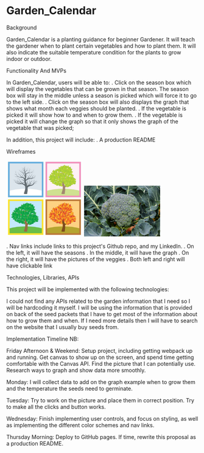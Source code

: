 
# Garden_Calendar

Background

Garden_Calendar is a planting guidance for beginner Gardener. 
It will teach the gardener when to plant certain vegetables and how to plant 
them. It will also indicate the suitable temperature condition for the plants to
grow indoor or outdoor. 

Functionality And MVPs

In Garden_Calendar, users will be able to:
. Click on the season box which will display the vegetables that 
  can be grown in that season. The season box will stay in the middle unless a 
  season is picked which will force it to go to the left side. 
. Click on the season box will also displays the graph that shows what month 
  each veggies should be planted.
. If the vegetable is picked it will show how to and when to grow them.
. If the vegetable is picked it will change the graph so that it only shows the 
  graph of the vegetable that was picked;

 In addition, this project will include:
. A production README 

Wireframes

<img src="images/seasons.jpeg" width="200"> <img src="images/broccoli-plant.jpeg" width="200">


. Nav links include links to this project's Github repo, and my LinkedIn.
. On the left, it will have the seasons
. In the middle, it will have the graph
. On the right, it will have the pictures of the veggies
. Both left and right will have clickable link


Technologies, Libraries, APIs

This project will be implemented with the following technologies:

I could not find any APIs related to the garden information that I need so I will be hardcoding it myself.
I will be using the information that is provided on back of the seed packets that I have to get most of the information about how to grow them and when. 
If I need more details then I will have to search on the website that I usually buy seeds from.

Implementation Timeline
NB:

Friday Afternoon & Weekend: Setup project, including getting webpack up and running. Get canvas to show up on the screen, and spend time getting comfortable with the Canvas API. Find the picture that I can potentially use. Research ways to graph and show data more smoothly.

Monday: I will collect data to add on the graph example when to grow them and the temperature the seeds need to germinate. 

Tuesday: Try to work on the picture and place them in correct position. Try to make all the clicks and button works. 


Wednesday: Finish implementing user controls, and focus on styling, as well as implementing the different color schemes and nav links. 

Thursday Morning: Deploy to GitHub pages. If time, rewrite this proposal as a production README.











